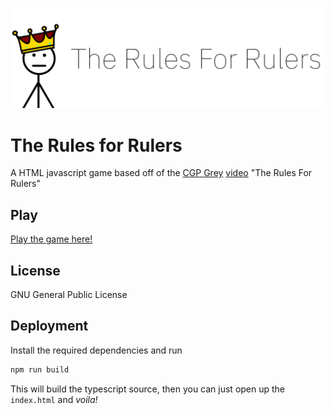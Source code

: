 ![](images/banner.png)
# The Rules for Rulers
A HTML javascript game based off of the [CGP Grey](https://www.youtube.com/channel/UC2C_jShtL725hvbm1arSV9w) [video](https://youtu.be/rStL7niR7gs) "The Rules For Rulers"

## Play
[Play the game here!](https://eclipselikesspace.github.io/The-Rules-For-Rulers/build/)

## License
GNU General Public License

## Deployment

Install the required dependencies and run

```bash
npm run build
```

This will build the typescript source, then you can just open up the `index.html` and *voila!*
